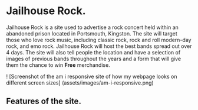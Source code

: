 # Jailhouse Rock.

Jailhouse Rock is a site used to advertise a rock concert held within an abandoned prison located in Portsmouth, Kingston. The site will target those who love rock music, including classic rock, rock and roll modern-day rock, and emo rock. Jailhouse Rock will host the best bands spread out over 4 days. The site will also tell people the location and have a selection of images of previous bands throughout the years and a form that will give them the chance to win **Free** merchandise.

! [Screenshot of the am i responsive site of how my webpage looks on different screen sizes] (assets/images/am-i-responsive.png)

## Features of the site.

